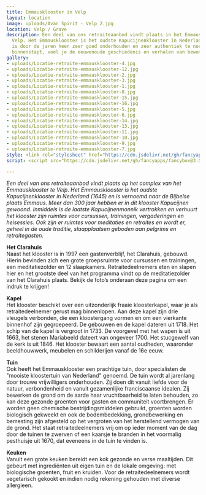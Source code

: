 ```yaml
---
title: Emmausklooster in Velp
layout: location
image: uploads/Avan Spirit - Velp 2.jpg
location: Velp / Grave
description: Een deel van ons retraiteaanbod vindt plaats in het Emmausklooster te
  Velp. Het Emmausklooster is het oudste Kapucijnenklooster in Nederland (1645) en
  is door de jaren heen zeer goed onderhouden en zeer authentiek te noemen. Als je
  binnenstapt, voel je de eeuwenoude geschiedenis en verhalen van bewoners en gasten.
gallery:
- uploads/Locatie-retraite-emmausklooster-4.jpg
- uploads/Locatie-retraite-emmausklooster-12.jpg
- uploads/Locatie-retraite-emmausklooster-2.jpg
- uploads/Locatie-retraite-emmausklooster-3.jpg
- uploads/Locatie-retraite-emmausklooster-1.jpg
- uploads/Locatie-retraite-emmausklooster-8.jpg
- uploads/Locatie-retraite-emmausklooster-15.jpg
- uploads/Locatie-retraite-emmausklooster-16.jpg
- uploads/Locatie-retraite-emmausklooster-5.jpg
- uploads/Locatie-retraite-emmausklooster-6.jpg
- uploads/Locatie-retraite-emmausklooster-14.jpg
- uploads/Locatie-retraite-emmausklooster-13.jpg
- uploads/Locatie-retraite-emmausklooster-11.jpg
- uploads/Locatie-retraite-emmausklooster-10.jpg
- uploads/Locatie-retraite-emmausklooster-9.jpg
- uploads/Locatie-retraite-emmausklooster-7.jpg
style: <link rel="stylesheet" href="https://cdn.jsdelivr.net/gh/fancyapps/fancybox@3.5.7/dist/jquery.fancybox.min.css" />
script: <script src="https://cdn.jsdelivr.net/gh/fancyapps/fancybox@3.5.7/dist/jquery.fancybox.min.js"></script>

---
```

_Een deel van ons retraiteaanbod vindt plaats op het complex van het Emmausklooster te Velp. Het Emmausklooster is het oudste Kapucijnenklooster in Nederland (1645) en is vernoemd naar de Bijbelse plaats Emmaus. Meer dan 300 jaar hebben er in dit klooster Kapucijnen gewoond. Inmiddels is de laatste Kapucijnenmonnik vertrokken en verhuurt het klooster zijn ruimtes voor cursussen, trainingen, vergaderingen en heisessies. Ook zijn er ruimtes voor meditaties en retraites en wordt er, geheel in de oude traditie, slaapplaatsen geboden aan pelgrims en retraitegasten._

**Het Clarahuis**  
Naast het klooster is in 1997 een gastenverblijf, het Clarahuis, gebouwd. Hierin bevinden zich een grote groepsruimte voor cursussen en trainingen, een meditatiezolder en 12 slaapkamers. Retraitedeelnemers eten en slapen hier en het grootste deel van het programma vindt op de meditatiezolder van het Clarahuis plaats. Bekijk de foto’s onderaan deze pagina om een indruk te krijgen!

**Kapel**  
Het klooster beschikt over een uitzonderlijk fraaie kloosterkapel, waar je als retraitedeelnemer gerust mag binnenlopen. Aan deze kapel zijn drie vleugels verbonden, die een kloostergang vormen en om een vierkante binnenhof zijn gegroepeerd. De gebouwen en de kapel dateren uit 1718. Het schip van de kapel is vergroot in 1733. De voorgevel met het wapen is uit 1663, het stenen Mariabeeld dateert van ongeveer 1700. Het stucgewelf van de kerk is uit 1846. Het klooster bewaart een aantal oudheden, waaronder beeldhouwwerk, meubelen en schilderijen vanaf de 16e eeuw.

**Tuin**  
Ook heeft het Emmausklooster een prachtige tuin, door specialisten de "mooiste kloostertuin van Nederland" genoemd. De tuin wordt al jarenlang door trouwe vrijwilligers onderhouden. Zij doen dit vanuit liefde voor de natuur, verbondenheid en vanuit gezamenlijke franciscaanse idealen. Zij bewerken de grond om de aarde haar vruchtbaarheid te laten behouden, zo kan deze gezonde groenten voor gasten en communiteit voortbrengen. Er worden geen chemische bestrijdingsmiddelen gebruikt, groenten worden biologisch gekweekt en ook de bodembedekking, grondbewerking en bemesting zijn afgesteld op het vergroten van het herstellend vermogen van de grond. Het staat retraitedeelnemers vrij om op ieder moment van de dag door de tuinen te zwerven of een kaarsje te branden in het voormalig pesthuisje uit 1670, dat eveneens in de tuin te vinden is.

**Keuken**  
Vanuit een grote keuken bereidt een kok gezonde en verse maaltijden. Dit gebeurt met ingrediënten uit eigen tuin en de lokale omgeving: met biologische groenten, fruit en kruiden. Voor de retraitedeelnemers wordt vegetarisch gekookt en indien nodig rekening gehouden met diverse allergieen.